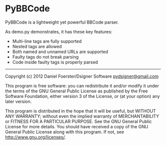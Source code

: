 PyBBCode
========

PyBBCode is a lightweight yet powerful BBCode parser.

As demo.py demonstrates, it has these key features:

* Multi-line tags are fully supported
* Nested tags are allowed
* Both named and unnamed URLs are supported
* Faulty tags do not break parsing
* Code inside faulty tags is properly parsed

--------------------------------------------------------------------------------
Copyright (c) 2012 Daniel Foerster/Dsigner Software <pydsigner@gmail.com>

This program is free software: you can redistribute it and/or modify
it under the terms of the GNU General Public License as published by
the Free Software Foundation, either version 3 of the License, or
(at your option) any later version.

This program is distributed in the hope that it will be useful,
but WITHOUT ANY WARRANTY; without even the implied warranty of
MERCHANTABILITY or FITNESS FOR A PARTICULAR PURPOSE.  See the
GNU General Public License for more details.
You should have received a copy of the GNU General Public License
along with this program.  If not, see <http://www.gnu.org/licenses/>.
